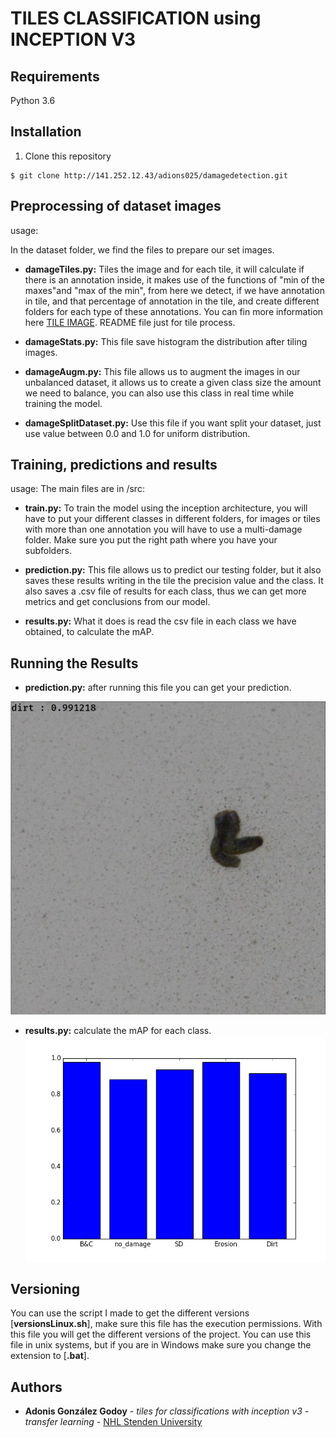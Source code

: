 # TILES CLASSIFICATION using INCEPTION V3

## Requirements
Python 3.6 

## Installation
1. Clone this repository

```
$ git clone http://141.252.12.43/adions025/damagedetection.git
```

## Preprocessing of dataset images
usage:

In the dataset folder, we find the files to prepare our set images. 

- **damageTiles.py:**  Tiles the image and for each tile, it will calculate if there is an annotation
inside, it makes use of the functions of "min of the maxes"and "max of the min",
from here we detect, if we have annotation in tile, and that percentage of annotation
in the tile, and create different folders for each type of these annotations.
You can fin more information here  [TILE IMAGE](https://github.com/adions025/tile_for_classification/tree/master/dataset). README file just for tile process.

- **damageStats.py:**  This file save histogram the distribution after tiling images.

- **damageAugm.py:** This file allows us to augment the images in our unbalanced dataset, 
it allows us to create a given class size the amount we need to balance, you can also use this class in real time while
 training the model. 

- **damageSplitDataset.py:** Use this file if you want split your dataset, just use value between 0.0 and 1.0 
for uniform distribution.


## Training, predictions and results 
usage:
The main files are in /src:

- **train.py:** To train the model using the inception architecture, you will have to put your different classes in 
different folders, for images or tiles with more than one annotation you will have to use a multi-damage folder. 
Make sure you put the right path where you have your subfolders.

- **prediction.py:** This file allows us to predict our testing folder, but it also saves these results writing in the 
tile the precision value and the class.
It also saves a .csv file of results for each class, thus we can get more metrics and get conclusions from our model.

- **results.py:** What it does is read the csv file in each class we have obtained, to calculate the mAP.

## Running the Results
- **prediction.py:** after running this file you can get your prediction.

![Deep Convolutional Architecture for classification Inception v3](assets/prediction.png)

- **results.py:** calculate the mAP for each class.
![Deep Convolutional Architecture for classification Inception v3](assets/mAP1.png)

## Versioning
You can use the script I made to get the different versions [**versionsLinux.sh**], make sure this file has the execution permissions. With this file you will get the different versions of the project. 
You can use this file in unix systems, but if you are in Windows make sure you change the extension to [**.bat**].

## Authors

* **Adonis González Godoy** - *tiles for classifications with inception v3 - transfer learning* - [NHL Stenden University](https://github.com/adions025)




